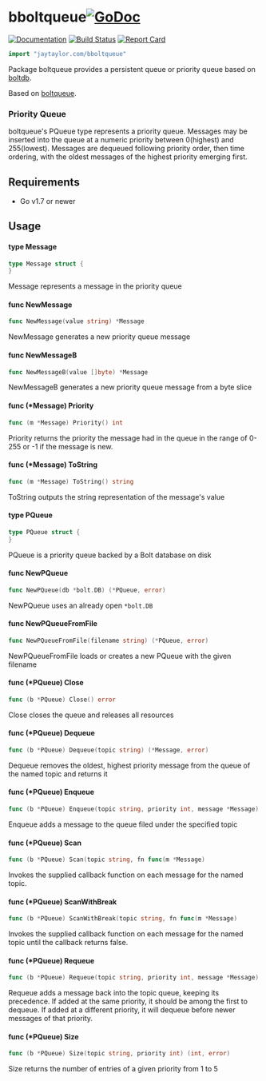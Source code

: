 # bboltqueue[![GoDoc](https://godoc.org/jaytaylor.com/bboltqueue?status.svg)](https://godoc.org/jaytaylor.com/bboltqueue)

[![Documentation](https://godoc.org/github.com/jaytaylor/bboltqueue?status.svg)](https://godoc.org/github.com/jaytaylor/bboltqueue)
[![Build Status](https://travis-ci.org/jaytaylor/bboltqueue.svg?branch=master)](https://travis-ci.org/jaytaylor/bboltqueue)
[![Report Card](https://goreportcard.com/badge/github.com/jaytaylor/bboltqueue)](https://goreportcard.com/report/github.com/jaytaylor/bboltqueue)


```go
import "jaytaylor.com/bboltqueue"
```

Package boltqueue provides a persistent queue or priority queue based on [boltdb](https://github.com/coreos/bbolt).

Based on [boltqueue](https://github.com/flowchartsman/boltqueue).


### Priority Queue

boltqueue's PQueue type represents a priority queue. Messages may be inserted
into the queue at a numeric priority between 0(highest) and 255(lowest).
Messages are dequeued following priority order, then time ordering, with the
oldest messages of the highest priority emerging first.

## Requirements

* Go v1.7 or newer

## Usage

#### type Message

```go
type Message struct {
}
```

Message represents a message in the priority queue

#### func  NewMessage

```go
func NewMessage(value string) *Message
```
NewMessage generates a new priority queue message

#### func  NewMessageB

```go
func NewMessageB(value []byte) *Message
```
NewMessageB generates a new priority queue message from a byte slice

#### func (*Message) Priority

```go
func (m *Message) Priority() int
```
Priority returns the priority the message had in the queue in the range of 0-255
or -1 if the message is new.

#### func (*Message) ToString

```go
func (m *Message) ToString() string
```
ToString outputs the string representation of the message's value

#### type PQueue

```go
type PQueue struct {
}
```

PQueue is a priority queue backed by a Bolt database on disk

#### func NewPQueue

```go
func NewPQueue(db *bolt.DB) (*PQueue, error)
```
NewPQueue uses an already open `*bolt.DB`

#### func NewPQueueFromFile

```go
func NewPQueueFromFile(filename string) (*PQueue, error)
```
NewPQueueFromFile loads or creates a new PQueue with the given filename

#### func (*PQueue) Close

```go
func (b *PQueue) Close() error
```
Close closes the queue and releases all resources

#### func (*PQueue) Dequeue

```go
func (b *PQueue) Dequeue(topic string) (*Message, error)
```
Dequeue removes the oldest, highest priority message from the queue of the named
topic and returns it

#### func (*PQueue) Enqueue

```go
func (b *PQueue) Enqueue(topic string, priority int, message *Message) error
```
Enqueue adds a message to the queue filed under the specified topic

#### func (*PQueue) Scan

```go
func (b *PQueue) Scan(topic string, fn func(m *Message)
```
Invokes the supplied callback function on each message for the named topic.

#### func (*PQueue) ScanWithBreak

```go
func (b *PQueue) ScanWithBreak(topic string, fn func(m *Message)
```
Invokes the supplied callback function on each message for the named topic until
the callback returns false.

#### func (*PQueue) Requeue

```go
func (b *PQueue) Requeue(topic string, priority int, message *Message) error
```
Requeue adds a message back into the topic queue, keeping its precedence. If
added at the same priority, it should be among the first to dequeue. If added at
a different priority, it will dequeue before newer messages of that priority.

#### func (*PQueue) Size

```go
func (b *PQueue) Size(topic string, priority int) (int, error)
```
Size returns the number of entries of a given priority from 1 to 5
